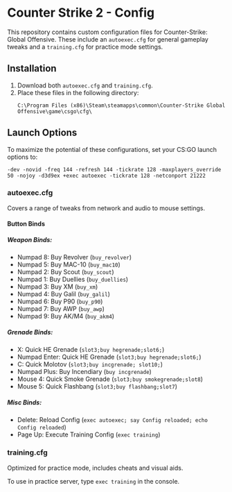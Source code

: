 # Counter Strike 2 - Config

This repository contains custom configuration files for Counter-Strike: Global Offensive. These include an `autoexec.cfg` for general gameplay tweaks and a `training.cfg` for practice mode settings.

## Installation

1. Download both `autoexec.cfg` and `training.cfg`.
2. Place these files in the following directory:
    ```
    C:\Program Files (x86)\Steam\steamapps\common\Counter-Strike Global Offensive\game\csgo\cfg\
    ```
   
## Launch Options

To maximize the potential of these configurations, set your CS:GO launch options to:
```
-dev -novid -freq 144 -refresh 144 -tickrate 128 -maxplayers_override 50 -nojoy -d3d9ex +exec autoexec -tickrate 128 -netconport 21222
```

### autoexec.cfg
Covers a range of tweaks from network and audio to mouse settings.  
#### Button Binds

##### Weapon Binds:
- Numpad 8: Buy Revolver (`buy_revolver`)
- Numpad 5: Buy MAC-10 (`buy_mac10`)
- Numpad 2: Buy Scout (`buy_scout`)
- Numpad 1: Buy Duellies (`buy_duellies`)
- Numpad 3: Buy XM (`buy_xm`)
- Numpad 4: Buy Galil (`buy_galil`)
- Numpad 6: Buy P90 (`buy_p90`)
- Numpad 7: Buy AWP (`buy_awp`)
- Numpad 9: Buy AK/M4 (`buy_akm4`)

##### Grenade Binds:
- X: Quick HE Grenade (`slot3;buy hegrenade;slot6;`)
- Numpad Enter: Quick HE Grenade (`slot3;buy hegrenade;slot6;`)
- C: Quick Molotov (`slot3;buy incgrenade; slot10;`)
- Numpad Plus: Buy Incendiary (`buy incgrenade`)
- Mouse 4: Quick Smoke Grenade (`slot3;buy smokegrenade;slot8`)
- Mouse 5: Quick Flashbang (`slot3;buy flashbang;slot7`)

##### Misc Binds:
- Delete: Reload Config (`exec autoexec; say Config reloaded; echo Config reloaded`)
- Page Up: Execute Training Config (`exec training`)


### training.cfg
Optimized for practice mode, includes cheats and visual aids.

To use in practice server, type `exec training` in the console.